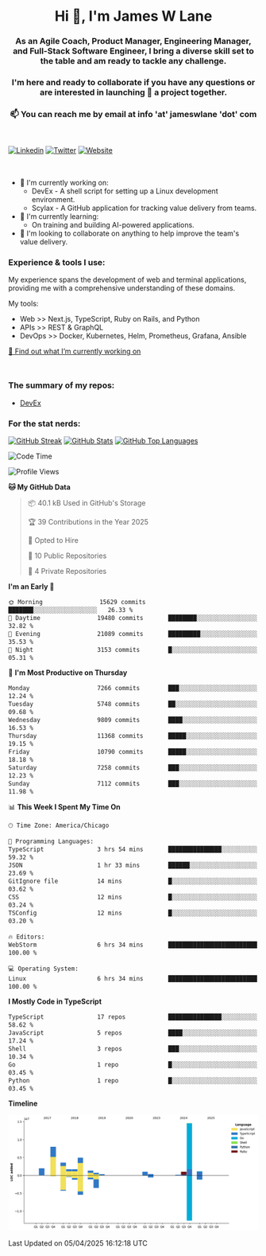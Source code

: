 <h1 align="center">Hi 👋, I'm James W Lane</h1>
<h3 align="center">As an Agile Coach, Product Manager, Engineering Manager, and Full-Stack Software Engineer, I bring a diverse skill set to the table and am ready to tackle any challenge.</h3>
<h3 align="center">I'm here and ready to collaborate if you have any questions or are interested in launching 🚀 a project together.</h3>

<div style="margin-top: 16px;" />

<h3 align="center">📫 You can reach me by email at info 'at' jameswlane 'dot' com</h3>

<div style="margin-top: 48px;" />

[![Linkedin](https://img.shields.io/badge/LinkedIn-0077B5?style=for-the-badge&logo=linkedin&logoColor=white)](https://www.linkedin.com/in/jameswlane/)
[![Twitter](https://img.shields.io/badge/Twitter-1DA1F2?style=for-the-badge&logo=twitter&logoColor=white)](https://x.com/jameswlane)
[![Website](https://img.shields.io/website?down_color=red&down_message=offline&style=for-the-badge&up_color=green&up_message=up&url=https%3A%2F%2Fwww.jameswlane.com)](https://www.jameswlane.com)

<div style="margin-top: 48px;" />

- 🔭 I'm currently working on:
  - DevEx - A shell script for setting up a Linux development environment.
  - Scylax - A GitHub application for tracking value delivery from teams.
- 🌱 I'm currently learning:
  - On training and building AI-powered applications.
- 👯 I'm looking to collaborate on anything to help improve the team's value delivery.

### Experience & tools I use:

My experience spans the development of web and terminal applications, providing me with a comprehensive understanding of these domains.

My tools:
- Web >> Next.js, TypeScript, Ruby on Rails, and Python
- APIs >> REST & GraphQL
- DevOps >> Docker, Kubernetes, Helm, Prometheus, Grafana, Ansible

[🔭 Find out what I’m currently working on](https://www.jameswlane.com/now)  

<div style="margin-top: 50px;"/>

### The summary of my repos:
- [DevEx](https://github.com/jameswlane/devex)  

### For the stat nerds:
[![GitHub Streak](https://github-readme-streak-stats.herokuapp.com?user=jameswlane&theme=tokyonight)](https://git.io/streak-stats)
[![GitHub Stats](https://github-readme-stats.vercel.app/api?username=jameswlane&show_icons=true&theme=tokyonight)](https://github-readme-stats.vercel.app)
[![GitHub Top Languages](https://github-readme-stats.vercel.app/api/top-langs?username=jameswlane&show_icons=true&locale=en&layout=compact&theme=tokyonight)](https://github-readme-stats.vercel.app)

<!--START_SECTION:waka-->
![Code Time](http://img.shields.io/badge/Code%20Time-488%20hrs%2032%20mins-blue)

![Profile Views](http://img.shields.io/badge/Profile%20Views-0-blue)

**🐱 My GitHub Data** 

> 📦 40.1 kB Used in GitHub's Storage 
 > 
> 🏆 39 Contributions in the Year 2025
 > 
> 💼 Opted to Hire
 > 
> 📜 10 Public Repositories 
 > 
> 🔑 4 Private Repositories 
 > 
**I'm an Early 🐤** 

```text
🌞 Morning                15629 commits       ███████░░░░░░░░░░░░░░░░░░   26.33 % 
🌆 Daytime                19480 commits       ████████░░░░░░░░░░░░░░░░░   32.82 % 
🌃 Evening                21089 commits       █████████░░░░░░░░░░░░░░░░   35.53 % 
🌙 Night                  3153 commits        █░░░░░░░░░░░░░░░░░░░░░░░░   05.31 % 
```
📅 **I'm Most Productive on Thursday** 

```text
Monday                   7266 commits        ███░░░░░░░░░░░░░░░░░░░░░░   12.24 % 
Tuesday                  5748 commits        ██░░░░░░░░░░░░░░░░░░░░░░░   09.68 % 
Wednesday                9809 commits        ████░░░░░░░░░░░░░░░░░░░░░   16.53 % 
Thursday                 11368 commits       █████░░░░░░░░░░░░░░░░░░░░   19.15 % 
Friday                   10790 commits       █████░░░░░░░░░░░░░░░░░░░░   18.18 % 
Saturday                 7258 commits        ███░░░░░░░░░░░░░░░░░░░░░░   12.23 % 
Sunday                   7112 commits        ███░░░░░░░░░░░░░░░░░░░░░░   11.98 % 
```


📊 **This Week I Spent My Time On** 

```text
🕑︎ Time Zone: America/Chicago

💬 Programming Languages: 
TypeScript               3 hrs 54 mins       ███████████████░░░░░░░░░░   59.32 % 
JSON                     1 hr 33 mins        ██████░░░░░░░░░░░░░░░░░░░   23.69 % 
GitIgnore file           14 mins             █░░░░░░░░░░░░░░░░░░░░░░░░   03.62 % 
CSS                      12 mins             █░░░░░░░░░░░░░░░░░░░░░░░░   03.24 % 
TSConfig                 12 mins             █░░░░░░░░░░░░░░░░░░░░░░░░   03.20 % 

🔥 Editors: 
WebStorm                 6 hrs 34 mins       █████████████████████████   100.00 % 

💻 Operating System: 
Linux                    6 hrs 34 mins       █████████████████████████   100.00 % 
```

**I Mostly Code in TypeScript** 

```text
TypeScript               17 repos            ███████████████░░░░░░░░░░   58.62 % 
JavaScript               5 repos             ████░░░░░░░░░░░░░░░░░░░░░   17.24 % 
Shell                    3 repos             ███░░░░░░░░░░░░░░░░░░░░░░   10.34 % 
Go                       1 repo              █░░░░░░░░░░░░░░░░░░░░░░░░   03.45 % 
Python                   1 repo              █░░░░░░░░░░░░░░░░░░░░░░░░   03.45 % 
```



**Timeline**

![Lines of Code chart](https://raw.githubusercontent.com/jameswlane/jameswlane/main/assets/bar_graph.png)


 Last Updated on 05/04/2025 16:12:18 UTC
<!--END_SECTION:waka-->
